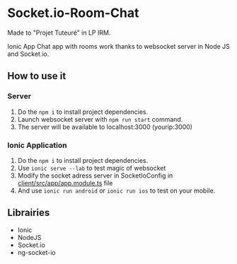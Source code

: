 # Socket.io-Room-Chat

Made to "Projet Tuteuré" in LP IRM.

Ionic App Chat app with rooms work thanks to websocket server in Node JS and Socket.io.


## How to use it

### Server

1. Do the `npm i` to install project dependencies.
2. Launch websocket server with `npm run start` command.
3. The server will be available to localhost:3000 (yourip:3000)

### Ionic Application

1. Do the `npm i` to install project dependencies.
2. Use `ionic serve --lab` to test magic of websocket
3. Modify the socket adress server in SocketIoConfig in [client/src/app/app.module.ts](client/src/app/app.module.ts) file
3. And use `ionic run android` or `ionic run ios` to test on your mobile.

## Librairies

* Ionic
* NodeJS
* Socket.io
* ng-socket-io



